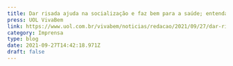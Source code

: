 ```yaml
---
title: Dar risada ajuda na socialização e faz bem para a saúde; entenda
press: UOL VivaBem
link: https://www.uol.com.br/vivabem/noticias/redacao/2021/09/27/dar-risada-ajuda-na-socializacao-e-faz-bem-para-a-saude-entenda.htm
category: Imprensa
type: blog
date: 2021-09-27T14:42:18.971Z
draft: false
---
```

